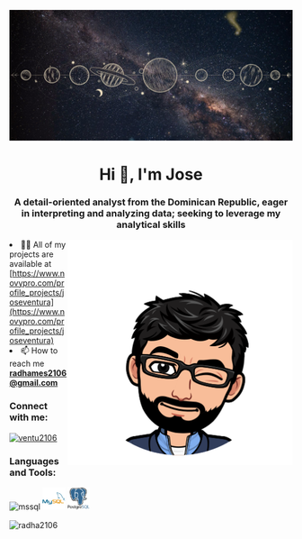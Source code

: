 ![MasterHead](https://github.com/radha2106/radha2106/blob/main/Universe_-abcf168c-77b3-4772-acc7-6fbf08c29e4d.jpg)

<h1 align="center">Hi 👋, I'm Jose</h1>
<h3 align="center">A detail-oriented analyst from the Dominican Republic, eager in interpreting and analyzing data; seeking to leverage my analytical skills</h3>
<img align="right" alt="Coding" width="400" src="https://github.com/radha2106/radha2106/blob/main/4824f0a65609cc143753dba9ff9327cc5c221395952d866a7b19402e050faa69.0.png"

- 👨‍💻 All of my projects are available at [https://www.novypro.com/profile_projects/joseventura](https://www.novypro.com/profile_projects/joseventura)
- 📫 How to reach me **radhames2106@gmail.com**

<h3 align="left">Connect with me:</h3>
<p align="left">
<a href="https://instagram.com/ventu2106" target="blank"><img align="center" src="https://raw.githubusercontent.com/rahuldkjain/github-profile-readme-generator/master/src/images/icons/Social/instagram.svg" alt="ventu2106" height="30" width="40" /></a>
</p>

<h3 align="left">Languages and Tools:</h3>
<p align="left"> <img src="https://www.svgrepo.com/show/303229/microsoft-sql-server-logo.svg" alt="mssql" width="40" height="40"/> <img src="https://raw.githubusercontent.com/devicons/devicon/master/icons/mysql/mysql-original-wordmark.svg" alt="mysql" width="40" height="40"/> <img src="https://raw.githubusercontent.com/devicons/devicon/master/icons/postgresql/postgresql-original-wordmark.svg" alt="postgresql" width="40" height="40"/> </p>
<p><img align="center" src="https://github-readme-stats.vercel.app/api/top-langs?username=radha2106&show_icons=true&locale=en&layout=compact" alt="radha2106" /></p>
